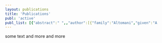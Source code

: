 ```yaml
---
layout: publications
title: 'Publications'
publ: 'active'
publ_list: [{"abstract":" ",,"author":[{"family":"Altomani","given":"A."},{"family":"Santi","given":"A."}],"eprint":"1212.1826","page":"1-25","title":"Classification of maximal transitive prolongations of super-Poincar\'e algebras","URL":"http://arxiv.org/abs/1212.1826","id":"Altomani2012","type":"article-journal","issued":{"date-parts":[[2012,12]]}}]
---
```


some text and more and more
